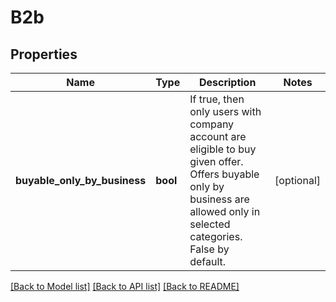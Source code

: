 # B2b

## Properties
Name | Type | Description | Notes
------------ | ------------- | ------------- | -------------
**buyable_only_by_business** | **bool** | If true, then only users with company account are eligible to buy given offer. Offers buyable only by business are allowed only in selected categories. False by default. | [optional] 

[[Back to Model list]](../../README.md#documentation-for-models) [[Back to API list]](../../README.md#documentation-for-api-endpoints) [[Back to README]](../../README.md)

